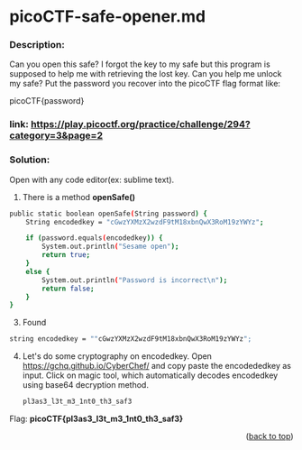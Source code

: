 # picoCTF-safe-opener.md
### Description:
  Can you open this safe?
  I forgot the key to my safe but this program is supposed to help me with retrieving the lost key. 
  Can you help me unlock my safe?
  Put the password you recover into the picoCTF flag format like:
  
  
  picoCTF{password}


### link: https://play.picoctf.org/practice/challenge/294?category=3&page=2

### Solution:
Open with any code editor(ex: sublime text).
    
1. There is a method <b>openSafe()</b>
  ```sh
  public static boolean openSafe(String password) {
      String encodedkey = "cGwzYXMzX2wzdF9tM18xbnQwX3RoM19zYWYz";

      if (password.equals(encodedkey)) {
          System.out.println("Sesame open");
          return true;
      }
      else {
          System.out.println("Password is incorrect\n");
          return false;
      }
  }
  ```
3. Found 
  ```sh
  string encodedkey = ""cGwzYXMzX2wzdF9tM18xbnQwX3RoM19zYWYz";
  ```
4. Let's do some cryptography on encodedkey. Open https://gchq.github.io/CyberChef/ and copy paste the encodededkey as input.
  Click on magic tool, which automatically decodes encodedkey using base64 decryption method. 
   ```sh
   pl3as3_l3t_m3_1nt0_th3_saf3
   ```
    
    
Flag: <b>picoCTF{pl3as3_l3t_m3_1nt0_th3_saf3}</b>

<p align="right">(<a href="#readme-top">back to top</a>)</p>
